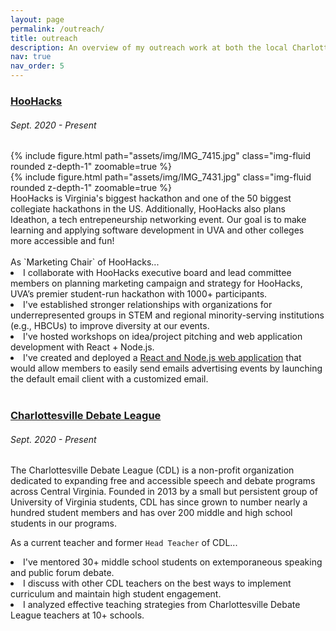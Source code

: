 ```yaml
---
layout: page
permalink: /outreach/
title: outreach
description: An overview of my outreach work at both the local Charlottesville and broader STEM community level...
nav: true
nav_order: 5
---
```

<h3><a href='https://hoohacks.io'>HooHacks</a></h3>
<h6>Sept. 2020 - Present</h6>
<div class="row mt-3">
    <div class="col-sm mt-3 mt-md-0">
        {% include figure.html path="assets/img/IMG_7415.jpg" class="img-fluid rounded z-depth-1" zoomable=true %}
    </div>
    <div class="col-sm mt-3 mt-md-0">
        {% include figure.html path="assets/img/IMG_7431.jpg" class="img-fluid rounded z-depth-1" zoomable=true %}
    </div>
</div>
HooHacks is Virginia's biggest hackathon and one of the 50 biggest collegiate hackathons in the US. Additionally, HooHacks also plans Ideathon, a tech entrepeneurship networking event. Our goal is to make learning and applying software development in UVA and other colleges more accessible and fun!
<br/><br/>
As `Marketing Chair` of HooHacks...
<li>I collaborate with HooHacks executive board and lead committee members on planning marketing campaign and strategy for HooHacks, UVA’s premier student-run hackathon with 1000+ participants.</li>
<li>I've established stronger relationships with organizations for underrepresented groups in STEM and regional minority-serving institutions (e.g., HBCUs) to improve diversity at our events.</li>
<li>I've hosted workshops on idea/project pitching and web application development with React + Node.js. 
<li>I've created and deployed a <a href='https://github.com/tjvitchutripop/email-app'>React and Node.js web application</a> that would allow members to easily send emails advertising events by launching the default email client with a customized email.</li> 

<br/>

<h3><a href='https://www.cvilledebate.com/'>Charlottesville Debate League</a></h3>
<h6>Sept. 2020 - Present</h6>
<p>The Charlottesville Debate League (CDL) is a non-profit organization dedicated to expanding free and accessible speech and debate programs across Central Virginia. Founded in 2013 by a small but persistent group of University of Virginia students, CDL has since grown to number nearly a hundred student members and has over 200 middle and high school students in our programs.</p>
<p>As a current teacher and former <code class="language-plaintext highlighter-rouge">Head Teacher</code> of CDL...</p> 
<li>I've mentored 30+ middle school students on extemporaneous speaking and public forum debate.</li>
<li>I discuss with other CDL teachers on the best ways to implement curriculum and maintain high student engagement.</li>
<li>I analyzed effective teaching strategies from Charlottesville Debate League teachers at 10+ schools.</li>

